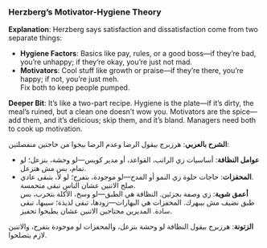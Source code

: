 ### Herzberg’s Motivator-Hygiene Theory

**Explanation**: Herzberg says satisfaction and dissatisfaction come from two separate things:

- **Hygiene Factors**: Basics like pay, rules, or a good boss—if they’re bad, you’re unhappy; if they’re okay, you’re just not mad.
- **Motivators**: Cool stuff like growth or praise—if they’re there, you’re happy; if not, you’re just meh.  
    Fix both to keep people pumped.

**Deeper Bit**: It’s like a two-part recipe. Hygiene is the plate—if it’s dirty, the meal’s ruined, but a clean one doesn’t wow you. Motivators are the spice—add them, and it’s delicious; skip them, and it’s bland. Managers need both to cook up motivation.

**الشرح بالعربي**: هرزبرج بيقول الرضا وعدم الرضا بيجوا من حاجتين منفصلتين:

- **عوامل النظافة**: أساسيات زي الراتب، القواعد، أو مدير كويس—لو وحشة، بتزعل؛ لو تمام، بس مش هتزعل.
- **المحفزات**: حاجات حلوة زي النمو أو المدح—لو موجودة، بتفرح؛ لو لأ، بتبقى عادي.  
    صلح الاتنين عشان الناس تبقى متحمسة.  
    **أعمق شوية**: زي وصفة بجزئين. النظافة هي الطبق—لو وسخ، الأكلة بتخرب، بس طبق نضيف مش بيبهرك. المحفزات هي البهارات—زودها، تبقى لذيذة؛ سيبها، تبقى سادة. المديرين محتاجين الاتنين عشان يطبخوا تحفيز.

**الزتونة**: هرزبرج بيقول النظافة لو وحشة بتزعل، والمحفزات لو موجودة بتفرح، والاتنين لازم يتصلحوا.